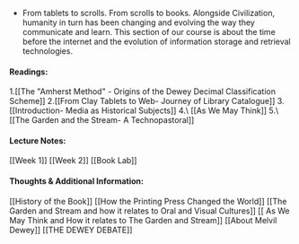 - From tablets to scrolls. From scrolls to books. Alongside Civilization, humanity in turn has been changing and evolving the way they communicate and learn. This section of our course is about the time before the internet and the evolution of information storage and retrieval technologies.

#### Readings:
1.[[The "Amherst Method" - Origins of the Dewey Decimal Classification Scheme]]
2.[[From Clay Tablets to Web- Journey of Library Catalogue]] 
3\. [[Introduction- Media as Historical Subjects]] 
4.\ [[As We May Think]]
5.\ [[The Garden and the Stream- A Technopastoral]]

#### Lecture Notes:
[[Week 1]]
[[Week 2]]
[[Book Lab]]

#### Thoughts & Additional Information:
[[History of the Book]]
[[How the Printing Press Changed the World]]
[[The Garden and Stream and how it relates to Oral and Visual Cultures]]
[[ As We May Think and How it relates to The Garden and Stream]]
[[About Melvil Dewey]]
[[THE DEWEY DEBATE]]
